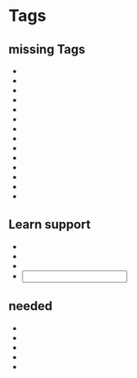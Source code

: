 # Tags
## missing Tags
 - <denormalize>
 - <explode>
 - <first>
 - <gender>
 - <id>
 - <img>
 - <interval>
 - <learnf>
 - <loop>
 - <person2>
 - <program>
 - <rest>
 - <sentence>
 - <sraix>
 
## Learn support
 - <learn>
 - <request>
 - <eval>
 - <input>

## needed 

 - <person>
 - <response>
 - <size>	
 - <thatstar>
 - <topicstar>
 